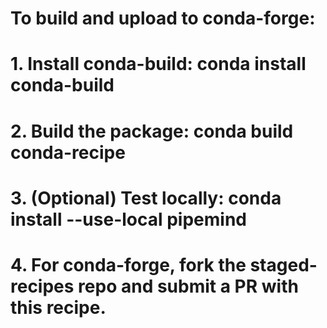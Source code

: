 # To build and upload to conda-forge:
# 1. Install conda-build: conda install conda-build
# 2. Build the package: conda build conda-recipe
# 3. (Optional) Test locally: conda install --use-local pipemind
# 4. For conda-forge, fork the staged-recipes repo and submit a PR with this recipe.
